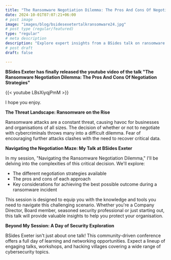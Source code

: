 ```yaml
---
title: "The Ransomware Negotiation Dilemma: The Pros And Cons Of Negotiation Strategies BSides Exeter UK 2024" 
date: 2024-10-01T07:07:21+06:00
# post image
image: "images/blog/bsidesexetertalkransomware24.jpg"
# post type (regular/featured)
type: "regular"
# meta description
description: "Explore expert insights from a BSides talk on ransomware negotiation strategies, featuring advice from ex-law enforcement professionals. Learn the pros and cons of negotiation approaches for global organisations, with a focus on UK-based expertise."
# post draft
draft: false

---
```


**BSides Exeter has finally released the youtube video of the talk "The Ransomware Negotiation Dilemma: The Pros And Cons Of Negotiation Strategies"**

{{< youtube LBsXiyqjPmM >}}

I hope you enjoy.

**The Threat Landscape: Ransomware on the Rise**

Ransomware attacks are a constant threat, causing havoc for businesses and organisations of all sizes. The decision of whether or not to negotiate with cybercriminals throws many into a difficult dilemma. Fear of encouraging further attacks clashes with the need to recover critical data.

**Navigating the Negotiation Maze: My Talk at BSides Exeter**

In my session, "Navigating the Ransomware Negotiation Dilemma," I'll be delving into the complexities of this critical decision. We'll explore:

* The different negotiation strategies available
* The pros and cons of each approach
* Key considerations for achieving the best possible outcome during a ransomware incident

This session is designed to equip you with the knowledge and tools you need to navigate this challenging scenario. Whether you're a Company Director, Board member, seasoned security professional or just starting out, this talk will provide valuable insights to help you protect your organisation.

**Beyond My Session: A Day of Security Exploration**

BSides Exeter isn't just about one talk! This community-driven conference offers a full day of learning and networking opportunities. Expect a lineup of engaging talks, workshops, and hacking villages covering a wide range of cybersecurity topics. 



